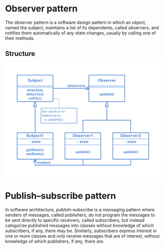 # Observer pattern
The observer pattern is a software design pattern in which an object, named the subject, maintains a list of its dependents, called observers, and notifies them automatically of any state changes, usually by calling one of their methods.

## Structure
<img src="./Structure.png" />

# Publish–subscribe pattern
In software architecture, publish–subscribe is a messaging pattern where senders of messages, called publishers, do not program the messages to be sent directly to specific receivers, called subscribers, but instead categorize published messages into classes without knowledge of which subscribers, if any, there may be. Similarly, subscribers express interest in one or more classes and only receive messages that are of interest, without knowledge of which publishers, if any, there are.

